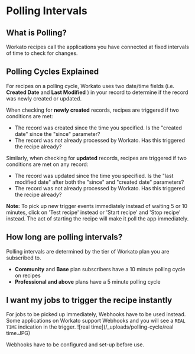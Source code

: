 # Polling Intervals

## What is Polling? 
Workato recipes call the applications you have connected at fixed intervals of time to check for changes. 

## Polling Cycles Explained

For recipes on a polling cycle, Workato uses two date/time fields (i.e. **Created Date** and **Last Modified** ) in your record to determine if the record was newly created or updated.

When checking for **newly created** records, recipes are triggered if two conditions are met:
  * The record was created since the time you specified. Is the "created date" since the "since" parameter?
  * The record was not already processed by Workato. Has this triggered the recipe already?

Similarly, when checking for **updated** records, recipes are triggered if two conditions are met on any record:
  * The record was updated since the time you specified. Is the "last modified date" after both the "since" and "created date" parameters?
  * The record was not already processed by Workato. Has this triggered the recipe already?

**Note:** To pick up new trigger events immediately instead of waiting 5 or 10 minutes, click on 'Test recipe' instead or 'Start recipe' and 'Stop recipe' instead. The act of starting the recipe will make it poll the app immediately.

## How long are polling intervals? 
Polling intervals are determined by the tier of Workato plan you are subscribed to. 
  * **Community** and **Base** plan subscribers have a 10 minute polling cycle on recipes
  * **Professional and above** plans have a 5 minute polling cycle

## I want my jobs to trigger the recipe instantly
For jobs to be picked up immediately, Webhooks have to be used instead. Some applications on Workato support Webhooks and you will see a `REAL TIME` indication in the trigger. 
![real time](/_uploads/polling-cycle/real time.JPG)

Webhooks have to be configured and set-up before use.

